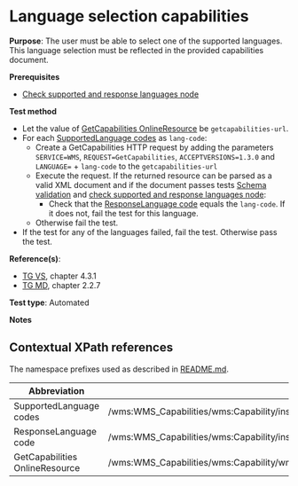 # Language selection capabilities

**Purpose**: The user must be able to select one of the supported languages.
This language selection must be reflected in the provided capabilities document.

**Prerequisites**

* [Check supported and response languages node](http://inspire.ec.europa.eu/id/ats/view-service/3.11/iso-19128/supported-and-response-languages-node)

**Test method**

* Let the value of [GetCapabilities OnlineResource](#getcap-href) be ```getcapabilities-url```.
* For each [SupportedLanguage codes](#supported-languages) as ```lang-code```:
  * Create a GetCapabilities HTTP request by adding the parameters ```SERVICE=WMS```, ```REQUEST=GetCapabilities```, ```ACCEPTVERSIONS=1.3.0``` and ```LANGUAGE=``` + ```lang-code``` to the ```getcapabilities-url```
  * Execute the request. If the returned resource can be parsed as a valid XML document and if the document passes tests [Schema validation](http://inspire.ec.europa.eu/id/ats/view-service/3.11/iso-19128/schema-validation) and [check supported and response languages node](http://inspire.ec.europa.eu/id/ats/view-service/3.11/iso-19128/check-supported-and-response-languages-node):
    * Check that the [ResponseLanguage code](#response-language) equals the ```lang-code```. If it does not, fail the test for this language.
  * Otherwise fail the test.
* If the test for any of the languages failed, fail the test. Otherwise pass the test.

**Reference(s)**:

* [TG VS](http://inspire.ec.europa.eu/id/ats/view-service/3.11/iso-19128/README#ref_TG_VS), chapter 4.3.1
* [TG MD](http://inspire.ec.europa.eu/id/ats/view-service/3.11/iso-19128/README#ref_TG_MD), chapter 2.2.7

**Test type**: Automated

**Notes**

## Contextual XPath references

The namespace prefixes used as described in [README.md](http://inspire.ec.europa.eu/id/ats/view-service/3.11/iso-19128/README#namespaces).

Abbreviation                                               |  XPath expression
---------------------------------------------------------- | -------------------------------------------------------------------------
SupportedLanguage codes <a name="supported-languages"></a>   | /wms:WMS_Capabilities/wms:Capability/inspire_vs:ExtendedCapabilities[1]/inspire_common:SupportedLanguages/inspire_common:SupportedLanguage/inspire_common:Language
ResponseLanguage code <a name="response-language"></a>   | /wms:WMS_Capabilities/wms:Capability/inspire_vs:ExtendedCapabilities[1]/inspire_common:ResponseLanguage/inspire_common:Language
GetCapabilities OnlineResource <a name="getcap-href"></a> | /wms:WMS_Capabilities/wms:Capability/wms:Request/wms:GetCapabilities/wms:DCPType/wms:HTTP/(wms:Get&#124;wms:Post)[1]/wms:OnlineResource/@xlink:href
